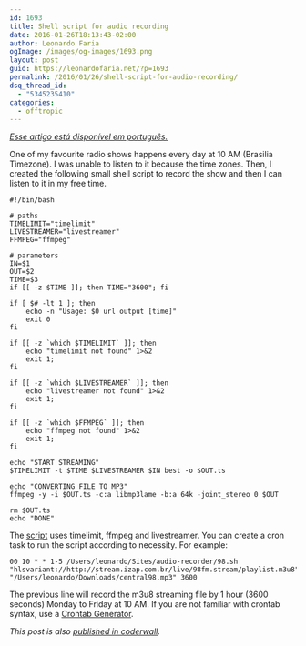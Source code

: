 ```yaml
---
id: 1693
title: Shell script for audio recording
date: 2016-01-26T18:13:43-02:00
author: Leonardo Faria
ogImage: /images/og-images/1693.png
layout: post
guid: https://leonardofaria.net/?p=1693
permalink: /2016/01/26/shell-script-for-audio-recording/
dsq_thread_id:
  - "5345235410"
categories:
  - offtropic
---
```

_[Esse artigo está disponível em português.](https://leonardofaria.net/2016/01/29/shell-script-para-gravar-audio-da-web/)_

One of my favourite radio shows happens every day at 10 AM (Brasilia Timezone). I was unable to listen to it because the time zones. Then, I created the following small shell script to record the show and then I can listen to it in my free time.  
<!--more-->

```shell
#!/bin/bash

# paths
TIMELIMIT="timelimit"
LIVESTREAMER="livestreamer"
FFMPEG="ffmpeg"

# parameters
IN=$1
OUT=$2
TIME=$3
if [[ -z $TIME ]]; then TIME="3600"; fi

if [ $# -lt 1 ]; then
	echo -n "Usage: $0 url output [time]"
	exit 0
fi

if [[ -z `which $TIMELIMIT` ]]; then
	echo "timelimit not found" 1>&2
	exit 1;
fi

if [[ -z `which $LIVESTREAMER` ]]; then
	echo "livestreamer not found" 1>&2
	exit 1;
fi

if [[ -z `which $FFMPEG` ]]; then
	echo "ffmpeg not found" 1>&2
	exit 1;
fi

echo "START STREAMING"
$TIMELIMIT -t $TIME $LIVESTREAMER $IN best -o $OUT.ts

echo "CONVERTING FILE TO MP3"
ffmpeg -y -i $OUT.ts -c:a libmp3lame -b:a 64k -joint_stereo 0 $OUT

rm $OUT.ts
echo "DONE"
```

The [script](https://github.com/leonardofaria/audio-recorder) uses timelimit, ffmpeg and livestreamer. You can create a cron task to run the script according to necessity. For example:

```
00 10 * * 1-5 /Users/leonardo/Sites/audio-recorder/98.sh "hlsvariant://http://stream.izap.com.br/live/98fm.stream/playlist.m3u8" "/Users/leonardo/Downloads/central98.mp3" 3600
```

The previous line will record the m3u8 streaming file by 1 hour (3600 seconds) Monday to Friday at 10 AM. If you are not familiar with crontab syntax, use a [Crontab Generator](http://crontab-generator.org/).

_This post is also [published in coderwall](https://coderwall.com/p/qmlkzg/shell-script-for-audio-recording)._

